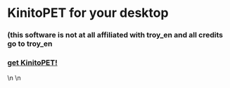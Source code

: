 # KinitoPET for your desktop
### (this software is not at all affiliated with troy_en and all credits go to troy_en
### [get KinitoPET!](https://store.steampowered.com/app/2075070/KinitoPET/)
\n
\n
